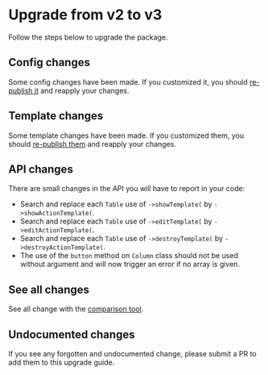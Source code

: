 # Upgrade from v2 to v3

Follow the steps below to upgrade the package.

## Config changes

Some config changes have been made. If you customized it, you should [re-publish it](../../README.md#configuration) and reapply your changes.

## Template changes

Some template changes have been made. If you customized them, you should [re-publish them](../../README.md#templates) and reapply your changes.

## API changes

There are small changes in the API you will have to report in your code:

* Search and replace each `Table` use of `->showTemplate(` by `->showActionTemplate(`.
* Search and replace each `Table` use of `->editTemplate(` by `->editActionTemplate(`.
* Search and replace each `Table` use of `->destroyTemplate(` by `->destroyActionTemplate(`.
* The use of the `button` method on `Column` class should not be used without argument and will now trigger an error if no array is given.

## See all changes

See all change with the [comparison tool](https://github.com/JscDev/laravel-table/compare/2.0.0...3.0.0).

## Undocumented changes

If you see any forgotten and undocumented change, please submit a PR to add them to this upgrade guide.
